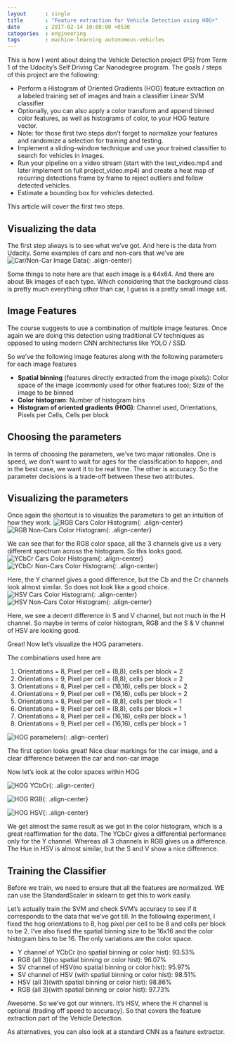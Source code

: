 ```yaml
---
layout      : single
title       : "Feature extraction for Vehicle Detection using HOG+"
date        : 2017-02-14 10:00:00 +0530
categories  : engineering
tags        : machine-learning autonomous-vehicles
---
```

This is how I went about doing the Vehicle Detection project (P5) from Term 1 of the Udacity’s Self Driving Car Nanodegree program. The goals / steps of this project are the following:
* Perform a Histogram of Oriented Gradients (HOG) feature extraction on a labeled training set of images and train a classifier Linear SVM classifier
* Optionally, you can also apply a color transform and append binned color features, as well as histograms of color, to your HOG feature vector.
* Note: for those first two steps don’t forget to normalize your features and randomize a selection for training and testing.
* Implement a sliding-window technique and use your trained classifier to search for vehicles in images.
* Run your pipeline on a video stream (start with the test_video.mp4 and later implement on full project_video.mp4) and create a heat map of recurring detections frame by frame to reject outliers and follow detected vehicles.
* Estimate a bounding box for vehicles detected.

This article will cover the first two steps.

## Visualizing the data
The first step always is to see what we’ve got. And here is the data from Udacity. Some examples of cars and non-cars that we’ve are
![Car/Non-Car Image Data](/assets/images/2017-02-14/01.webp){: .align-center}

Some things to note here are that each image is a 64x64. And there are about 8k images of each type. Which considering that the background class is pretty much everything other than car, I guess is a pretty small image set.

## Image Features
The course suggests to use a combination of multiple image features. Once again we are doing this detection using traditional CV techniques as opposed to using modern CNN architectures like YOLO / SSD.

So we’ve the following image features along with the following parameters for each image features

* **Spatial binning** (features directly extracted from the image pixels): Color space of the image (commonly used for other features too); Size of the image to be binned
* **Color histogram**: Number of histogram bins
* **Histogram of oriented gradients (HOG)**: Channel used, Orientations, Pixels per Cells, Cells per block

##  Choosing the parameters
In terms of choosing the parameters, we’ve two major rationales. One is speed, we don’t want to wait for ages for the classification to happen, and in the best case, we want it to be real time. The other is accuracy. So the parameter decisions is a trade-off between these two attributes.

## Visualizing the parameters
Once again the shortcut is to visualize the parameters to get an intuition of how they work.
![RGB Cars Color Histogram](/assets/images/2017-02-14/02.webp){: .align-center}
![RGB Non-Cars Color Histogram](/assets/images/2017-02-14/03.webp){: .align-center}

We can see that for the RGB color space, all the 3 channels give us a very different spectrum across the histogram. So this looks good.
![YCbCr Cars Color Histogram](/assets/images/2017-02-14/04.webp){: .align-center}
![YCbCr Non-Cars Color Histogram](/assets/images/2017-02-14/05.webp){: .align-center}

Here, the Y channel gives a good difference, but the Cb and the Cr channels look almost similar. So does not look like a good choice.
![HSV Cars Color Histogram](/assets/images/2017-02-14/06.webp){: .align-center}
![HSV Non-Cars Color Histogram](/assets/images/2017-02-14/07.webp){: .align-center}

Here, we see a decent difference in S and V channel, but not much in the H channel. So maybe in terms of color histogram, RGB and the S & V channel of HSV are looking good.

Great! Now let’s visualize the HOG parameters.

The combinations used here are
1. Orientations = 8, Pixel per cell = (8,8), cells per block = 2
1. Orientations = 9, Pixel per cell = (8,8), cells per block = 2
1. Orientations = 8, Pixel per cell = (16,16), cells per block = 2
1. Orientations = 9, Pixel per cell = (16,16), cells per block = 2
1. Orientations = 8, Pixel per cell = (8,8), cells per block = 1
1. Orientations = 9, Pixel per cell = (8,8), cells per block = 1
1. Orientations = 8, Pixel per cell = (16,16), cells per block = 1
1. Orientations = 9, Pixel per cell = (16,16), cells per block = 1

![HOG parameters](/assets/images/2017-02-14/08.webp){: .align-center}

The first option looks great! Nice clear markings for the car image, and a clear difference between the car and non-car image

Now let’s look at the color spaces within HOG

![HOG YCbCr](/assets/images/2017-02-14/09.webp){: .align-center}

![HOG RGB](/assets/images/2017-02-14/10.webp){: .align-center}

![HOG HSV](/assets/images/2017-02-14/11.webp){: .align-center}

We get almost the same result as we got in the color histogram, which is a great reaffirmation for the data. The YCbCr gives a differential performance only for the Y channel. Whereas all 3 channels in RGB gives us a difference. The Hue in HSV is almost similar, but the S and V show a nice difference.

## Training the Classifier
Before we train, we need to ensure that all the features are normalized. WE can use the StandardScaler in sklearn to get this to work easily.

Let’s actually train the SVM and check SVM’s accuracy to see if it corresponds to the data that we’ve got till. In the following experiment, I fixed the hog orientations to 8, hog pixel per cell to be 8 and cells per block to be 2. I’ve also fixed the spatial binning size to be 16x16 and the color histogram bins to be 16. The only variations are the color space.
* Y channel of YCbCr (no spatial binning or color hist): 93.53%
* RGB (all 3)(no spatial binning or color hist): 96.07%
* SV channel of HSV(no spatial binning or color hist): 95.97%
* SV channel of HSV (with spatial binning or color hist): 98.51%
* HSV (all 3)(with spatial binning or color hist): 98.86%
* RGB (all 3)(with spatial binning or color hist): 97.73%

Awesome. So we’ve got our winners. It’s HSV, where the H channel is optional (trading off speed to accuracy). So that covers the feature extraction part of the Vehicle Detection.

As alternatives, you can also look at a standard CNN as a feature extractor.